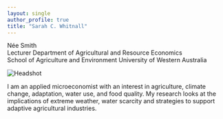 ```yaml
---
layout: single
author_profile: true
title: "Sarah C. Whitnall"
---
```


N&#233;e Smith  
Lecturer
Department of Agricultural and Resource Economics  
School of Agriculture and Environment
University of Western Australia

![Headshot](/assets/Headshot.jpeg)

I am an applied microeconomist with an interest in agriculture, climate change, adaptation, water use, and food quality.
My research looks at the implications of extreme weather, water scarcity and strategies to support adaptive agricultural industries.
